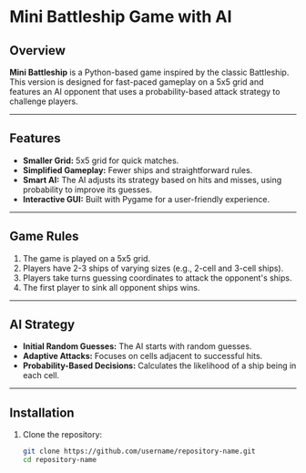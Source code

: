 # Mini Battleship Game with AI

## Overview  
**Mini Battleship** is a Python-based game inspired by the classic Battleship. This version is designed for fast-paced gameplay on a 5x5 grid and features an AI opponent that uses a probability-based attack strategy to challenge players.

---

## Features  
- **Smaller Grid:** 5x5 grid for quick matches.  
- **Simplified Gameplay:** Fewer ships and straightforward rules.  
- **Smart AI:** The AI adjusts its strategy based on hits and misses, using probability to improve its guesses.  
- **Interactive GUI:** Built with Pygame for a user-friendly experience.  

---

## Game Rules  
1. The game is played on a 5x5 grid.  
2. Players have 2-3 ships of varying sizes (e.g., 2-cell and 3-cell ships).  
3. Players take turns guessing coordinates to attack the opponent's ships.  
4. The first player to sink all opponent ships wins.  

---

## AI Strategy  
- **Initial Random Guesses:** The AI starts with random guesses.  
- **Adaptive Attacks:** Focuses on cells adjacent to successful hits.  
- **Probability-Based Decisions:** Calculates the likelihood of a ship being in each cell.  

---

## Installation  
1. Clone the repository:  
   ```bash
   git clone https://github.com/username/repository-name.git
   cd repository-name
